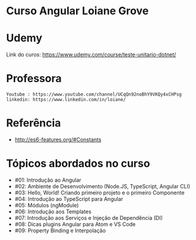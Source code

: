 # Curso Angular Loiane Grove
# Udemy
  Link do curos: https://www.udemy.com/course/teste-unitario-dotnet/

# Professora
	Youtube : https://www.youtube.com/channel/UCqQn92noBhY9VKQy4xCHPsg
	linkedin: https://www.linkedin.com/in/loiane/

# Referência
  - http://es6-features.org/#Constants

# Tópicos abordados no curso
  - #01: Introdução ao Angular
  - #02: Ambiente de Desenvolvimento (Node.JS, TypeScript, Angular CLI)
  - #03: Hello, World! Criando primeiro projeto e o primeiro Componente
  - #04: Introdução ao TypeScript para Angular
  - #05: Módulos (ngModule)
  - #06: Introdução aos Templates
  - #07: Introdução aos Serviços e Injeção de Dependência (DI)
  - #08: Dicas plugins Angular para Atom e VS Code
  - #09: Property Binding e Interpolação
